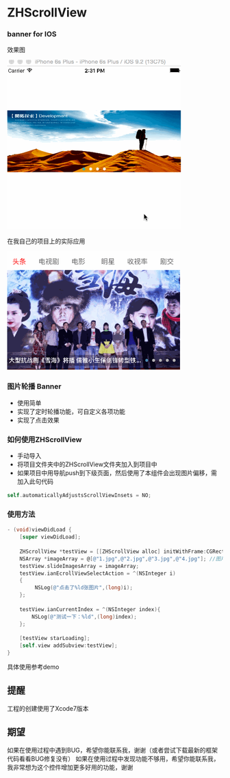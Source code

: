 # ZHScrollView
### banner for IOS
效果图

![效果图](https://github.com/Joneze/ZHScrollView/blob/master/ZHScrollView/image/H5GIF2.gif)


在我自己的项目上的实际应用

![image](https://github.com/Joneze/ZHScrollView/blob/master/ZHScrollView/image/H5GIF.gif)

### 图片轮播 Banner
* 使用简单
* 实现了定时轮播功能，可自定义各项功能
* 实现了点击效果

### 如何使用ZHScrollView

* 手动导入
* 将项目文件夹中的ZHScrollView文件夹加入到项目中
* 如果项目中用导航push到下级页面，然后使用了本组件会出现图片偏移，需加入此句代码

```objective-c
self.automaticallyAdjustsScrollViewInsets = NO;
```
### 使用方法
```objective-c
- (void)viewDidLoad {
    [super viewDidLoad];
    
    ZHScrollView *testView = [[ZHScrollView alloc] initWithFrame:CGRectMake(0, 50, self.view.frame.size.width, 200)];
    NSArray *imageArray = @[@"1.jpg",@"2.jpg",@"3.jpg",@"4.jpg"]; //图片可以是网络图片地址数组,内部已经做了兼容处理
    testView.slideImagesArray = imageArray;
    testView.ianEcrollViewSelectAction = ^(NSInteger i)
    {
         NSLog(@"点击了%ld张图片",(long)i);
    };
    
    testView.ianCurrentIndex = ^(NSInteger index){
        NSLog(@"测试一下：%ld",(long)index);
    };
    
    [testView starLoading];
    [self.view addSubview:testView];
}
```
具体使用参考demo

## 提醒
工程的创建使用了Xcode7版本

## 期望
如果在使用过程中遇到BUG，希望你能联系我，谢谢（或者尝试下载最新的框架代码看看BUG修复没有）
如果在使用过程中发现功能不够用，希望你能联系我，我非常想为这个控件增加更多好用的功能，谢谢


